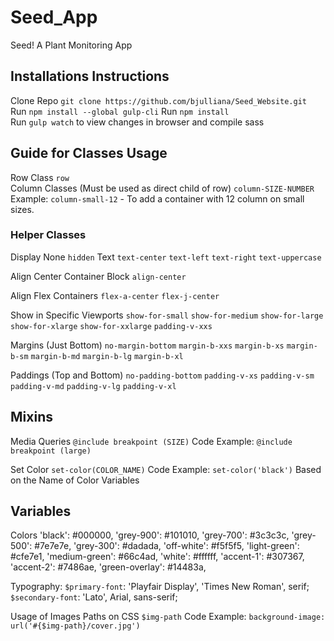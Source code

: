 # Seed_App
Seed! A Plant Monitoring App

## Installations Instructions
Clone Repo `git clone https://github.com/bjulliana/Seed_Website.git`  
Run `npm install --global gulp-cli` 
Run `npm install`  
Run `gulp watch` to view changes in browser and compile sass

## Guide for Classes Usage
Row Class `row`  
Column Classes (Must be used as direct child of row) `column-SIZE-NUMBER`
  Example: `column-small-12` - To add a container with 12 column on small sizes.

### Helper Classes
Display None
`hidden`
Text
`text-center`
`text-left`
`text-right`
`text-uppercase`

Align Center Container Block
`align-center`

Align Flex Containers
`flex-a-center`
`flex-j-center`

Show in Specific Viewports
`show-for-small`
`show-for-medium`
`show-for-large`
`show-for-xlarge`
`show-for-xxlarge`
`padding-v-xxs`

Margins (Just Bottom)
`no-margin-bottom`
`margin-b-xxs`
`margin-b-xs`
`margin-b-sm`
`margin-b-md`
`margin-b-lg`
`margin-b-xl`

Paddings (Top and Bottom)
`no-padding-bottom`
`padding-v-xs`
`padding-v-sm`
`padding-v-md`
`padding-v-lg`
`padding-v-xl`

## Mixins
Media Queries
`@include breakpoint (SIZE)`
  Code Example: `@include breakpoint (large)`

Set Color
`set-color(COLOR_NAME)`
  Code Example: `set-color('black')`
  Based on the Name of Color Variables
  
## Variables
Colors
    'black': #000000,
    'grey-900': #101010,
    'grey-700': #3c3c3c,
    'grey-500': #7e7e7e,
    'grey-300': #dadada,
    'off-white': #f5f5f5,
    'light-green': #cfe7e1,
    'medium-green': #66c4ad,
    'white': #ffffff,
    'accent-1': #307367,
    'accent-2': #7486ae,
    'green-overlay': #14483a,

Typography:
    `$primary-font`: 'Playfair Display', 'Times New Roman', serif;
    `$secondary-font`: 'Lato', Arial, sans-serif;

Usage of Images Paths on CSS
  `$img-path`
  Code Example: `background-image: url('#{$img-path}/cover.jpg')`

    
    
